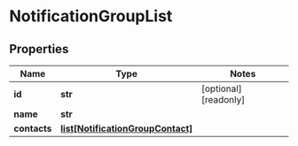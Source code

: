 # NotificationGroupList

## Properties
Name | Type | Notes
------------ | ------------- | -------------
**id** | **str** | [optional] [readonly] 
**name** | **str** | 
**contacts** | [**list[NotificationGroupContact]**](NotificationGroupContact.md) | 


